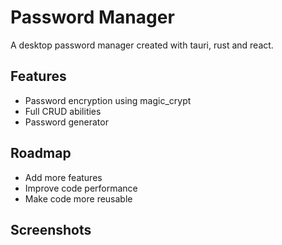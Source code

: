 # Password Manager

A desktop password manager created with tauri, rust and react.

## Features

- Password encryption using magic_crypt
- Full CRUD abilities
- Password generator

## Roadmap

- Add more features
- Improve code performance
- Make code more reusable

## Screenshots
